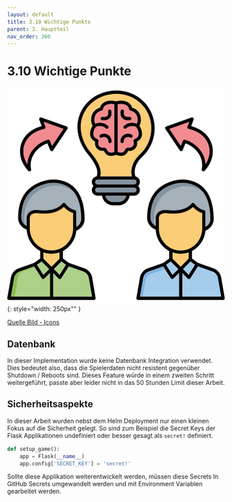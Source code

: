 ```yaml
---
layout: default
title: 3.10 Wichtige Punkte
parent: 3. Hauptteil
nav_order: 360
---
```


# 3.10 Wichtige Punkte

![Wichtige Informationen](../ressources/icons/exchange.png){: style="width: 250px"" }

[Quelle Bild - Icons](../anhang/600-quellen.html#64-icons)

## Datenbank

In dieser Implementation wurde keine Datenbank Integration verwendet. Dies bedeutet also, dass die Spielerdaten nicht resistent gegenüber Shutdown / Reboots sind. Dieses Feature würde in einem zweiten Schritt weitergeführt, passte aber leider nicht in das 50 Stunden Limit dieser Arbeit.

## Sicherheitsaspekte

In dieser Arbeit wurden nebst dem Helm Deployment nur einen kleinen Fokus auf die Sicherheit gelegt. So sind zum Beispiel die Secret Keys der Flask Applikationen undefiniert oder besser gesagt als `secret!` definiert.

```python
def setup_game():
    app = Flask(__name__)
    app.config['SECRET_KEY'] = 'secret!'
```

Sollte diese Applikation weiterentwickelt werden, müssen diese Secrets In GitHub Secrets umgewandelt werden und mit Environment Variablen gearbeitet werden.
